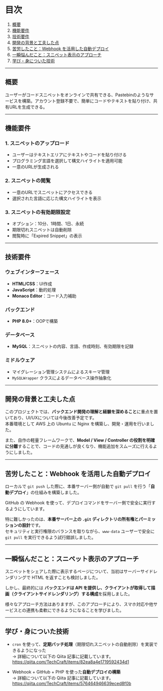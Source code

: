 # 目次

1. [概要](#概要)  
2. [機能要件](#機能要件)  
3. [技術要件](#技術要件)  
4. [開発の背景と工夫した点](#開発の背景と工夫した点)  
5. [苦労したこと：Webhook を活用した自動デプロイ](#苦労したことwebhook-を活用した自動デプロイ)  
6. [一瞬悩んだこと：スニペット表示のアプローチ](#一瞬悩んだことスニペット表示のアプローチ)  
7. [学び・身についた技術](#学び身についた技術)

---

## 概要
ユーザーがコードスニペットをオンラインで共有できる、Pastebinのようなサービスを構築。アカウント登録不要で、簡単にコードやテキストを貼り付け、共有URLを生成できる。

---

## 機能要件

### 1. スニペットのアップロード
- ユーザーはテキストエリアにテキストやコードを貼り付ける  
- プログラミング言語を選択して構文ハイライトを適用可能  
- 一意のURLが生成される  

### 2. スニペットの閲覧
- 一意のURLでスニペットにアクセスできる  
- 選択された言語に応じた構文ハイライトを表示  

### 3. スニペットの有効期限設定
- オプション：10分、1時間、1日、永続  
- 期限切れスニペットは自動削除  
- 閲覧時に「Expired Snippet」の表示  

---

## 技術要件

### ウェブインターフェース
- **HTML/CSS**：UI作成  
- **JavaScript**：動的処理  
- **Monaco Editor**：コード入力補助  

### バックエンド
- **PHP 8.0+**：OOPで構築  

### データベース
- **MySQL**：スニペットの内容、言語、作成時刻、有効期限を記録  

### ミドルウェア
- マイグレーション管理システムによるスキーマ管理  
- `MySQLWrapper` クラスによるデータベース操作抽象化  

---

## 開発の背景と工夫した点

このプロジェクトでは、**バックエンド開発の理解と経験を深めること**に重点を置いており、UI/UXについては今後改善予定です。  
本番環境として AWS 上の Ubuntu に Nginx を構築し、開発・運用を行いました。  

また、自作の軽量フレームワークで、**Model / View / Controller の役割を明確に分離**することで、コードの見通しが良くなり、機能追加をスムーズに行えるようにしました。

---

## 苦労したこと：Webhook を活用した自動デプロイ

ローカルで `git push` した際に、本番サーバー側が自動で `git pull` を行う「**自動デプロイ**」の仕組みを構築しました。  

GitHub の Webhook を使って、デプロイコマンドをサーバー側で安全に実行するようにしています。  

特に難しかったのは、**本番サーバー上の `.git` ディレクトリの所有権とパーミッションの設計**です。  
セキュリティと実行権限のバランスを取りながら、`www-data` ユーザーで安全に `git pull` を実行できるよう試行錯誤しました。

---

## 一瞬悩んだこと：スニペット表示のアプローチ

スニペットをシェアした際に表示するページについて、当初はサーバーサイドレンダリングで HTML を返すことも検討しました。  

しかし、最終的には **バックエンドは API を提供し、クライアントが取得して描画（クライアントサイドレンダリング）する構成**を採用しました。  

様々なアプローチ方法はありますが、このアプローチにより、スマホ対応や他サービスとの連携も柔軟にできるようになることを学びました。

---

## 学び・身についた技術

- `cron` を使って、**定期バッチ処理**（期限切れスニペットの自動削除）を実装できるようになった  
    → 詳細について以下の Qiita 記事に記載しています。  
    https://qiita.com/TechCraft/items/82ea8a4e1719592434d1  

- Webhook + GitHub + PHP を使った**自動デプロイの構築**  
    → 詳細について以下の Qiita 記事に記載しています。
　　　https://qiita.com/TechCraft/items/576464946639eced8f0b
